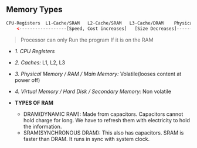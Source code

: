 ## Memory Types
```html
CPU-Registers  L1-Cache/SRAM   L2-Cache/SRAM   L3-Cache/DRAM    Physical_Memory/RAM/Main Memory  Hard_Disk/Secondary_Memory
    <------------------[Speed, Cost increases]   [Size Decreases]-----------------------------
```
> Processor can only Run the program If it is on the RAM
- *1. CPU Registers*
- *2. Caches:* L1, L2, L3
- *3. Physical Memory / RAM / Main Memory:* Volatile(looses content at power off)
- *4. Virtual Memory / Hard Disk / Secondary Memory:* Non volatile

- **TYPES OF RAM**
  - DRAM(DYNAMIC RAM): Made from capacitors. Capacitors cannot hold charge for long. We have to refresh them with electricity to hold the information.
  - SRAM(SYNCHRONOUS DRAM): This also has capacitors. SRAM is faster than DRAM. It runs in sync with system clock.
